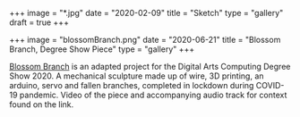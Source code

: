 +++
image = "*.jpg"
date = "2020-02-09"
title = "Sketch"
type = "gallery"
draft = true
+++

+++
image = "blossomBranch.png"
date = "2020-06-21"
title = "Blossom Branch, Degree Show Piece"
type = "gallery"
+++

[Blossom Branch](http://meganbenson.me/flowers/) is an adapted project for the Digital Arts Computing Degree Show 2020. A mechanical sculpture made up of wire, 3D printing, an arduino, servo and fallen branches, completed in lockdown during COVID-19 pandemic. Video of the piece and accompanying audio track for context found on the link.